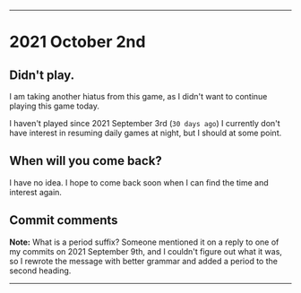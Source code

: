 
***

# 2021 October 2nd

## Didn't play.

I am taking another hiatus from this game, as I didn't want to continue playing this game today.

I haven't played since 2021 September 3rd (`30 days ago`) I currently don't have interest in resuming daily games at night, but I should at some point.

## When will you come back?

I have no idea. I hope to come back soon when I can find the time and interest again.

## Commit comments

**Note:** What is a period suffix? Someone mentioned it on a reply to one of my commits on 2021 September 9th, and I couldn't figure out what it was, so I rewrote the message with better grammar and added a period to the second heading.

***
